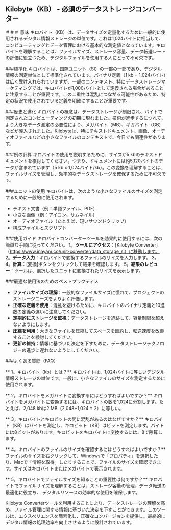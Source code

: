 ## Kilobyte（KB） - 必須のデータストレージコンバーター

＃＃＃ 意味
キロバイト（KB）は、データサイズを定量化するために一般的に使用されるデジタル情報ストレージの単位です。これは1,024バイトに相当して、コンピューティングとデータ管理における基本的な測定値となっています。キロバイトを理解することは、ファイルサイズ、ストレージ容量、データ転送レートの評価に役立つため、デジタルファイルを使用する人にとって不可欠です。

###標準化
キロバイトは、国際ユニット（SI）の一部の一部であり、デジタル情報の測定単位として標準化されています。バイナリ定義（1 kb = 1,024バイト）は広く受け入れられていますが、一部のコンテキスト、特にデータストレージマーケティングでは、キロバイトが1,000バイトとして定義される場合があることに注意することが重要です。この二重性は混乱につながる可能性があるため、特定の状況で使用されている定義を明確にすることが重要です。

###歴史と進化
キロバイトの概念は、データストレージが制限され、バイトで測定されたコンピューティングの初期に現れました。技術が進歩するにつれて、より大きなデータ測定の必要性により、メガバイト（MB）、ギガバイト（GB）などが導入されました。Kilobyteは、特にテキストドキュメント、画像、オーディオファイルなどの小さなファイルのコンテキストで、今日でも関連性があります。

###例の計算
キロバイトの使用を説明するために、サイズが5 kbのテキストドキュメントを検討してください。つまり、ドキュメントには約5,120バイトのデータが含まれています（5 kb x 1,024バイト/kb）。この変換を理解することは、ファイルサイズを管理し、効率的なデータストレージを確保するために不可欠です。

###ユニットの使用
キロバイトは、次のような小さなファイルのサイズを測定するために一般的に使用されます。
- テキスト文書（例：単語ファイル、PDF）
- 小さな画像（例：アイコン、サムネイル）
- オーディオファイル（たとえば、短いサウンドクリップ）
- 構成ファイルとスクリプト

###使用ガイド
キロバイトコンバーターツールを効果的に使用するには、次の簡単な手順に従ってください。
1。**ツールにアクセス**：[Kilobyte Converter]（https://www.inayam.co/unit-converter/data_storage_si）に移動します。
2。**データ入力**：キロバイトで変換するファイルのサイズを入力します。
3。
4。**計算**：[変換]ボタンをクリックして結果を確認します。
5。**結果のレビュー**：ツールは、選択したユニットに変換されたサイズを表示します。

###最適な使用法のためのベストプラクティス
-  **ファイルサイズの理解**：一般的なファイルサイズに慣れて、プロジェクトのストレージニーズをよりよく評価します。
-  **正確な定義を使用**：混乱を避けるために、キロバイトのバイナリ定義と10進数の定義の違いに注意してください。
-  **定期的にストレージを監視**：データストレージを追跡して、容量制限を超えないようにします。
-  **圧縮を利用**：大きなファイルを圧縮してスペースを節約し、転送速度を改善することを検討してください。
-  **更新の維持**：情報に基づいた決定を下すために、データストレージテクノロジーの進歩に遅れないようにしてください。

###よくある質問（FAQ）

** 1。キロバイト（kb）とは？**
キロバイトは、1,024バイトに等しいデジタル情報ストレージの単位です。一般に、小さなファイルのサイズを測定するために使用されます。

** 2。キロバイトをメガバイトに変換するにはどうすればよいですか？**
キロバイトをメガバイトに変換するには、キロバイトの数を1,024に分割します。たとえば、2,048 kbは2 MB（2,048÷1,024 = 2）に等しい。

** 3。キロバイトとキロビットの間に混乱があるのはなぜですか？**
キロバイト（KB）はバイトを測定し、キロビット（KB）はビットを測定します。バイトには8ビットがあります。キロビットをキロバイトに変換するには、8で除算します。

** 4。キロバイトのファイルのサイズを確認するにはどうすればよいですか？**
ファイルのサイズを右クリックして、Windowsで「プロパティ」を選択したり、Macで「情報を取得」したりすることで、ファイルのサイズを確認できます。サイズはキロバイトまたはメガバイトで表示されます。

** 5。キロバイトでファイルサイズを知ることの重要性は何ですか？**
キロバイトでファイルサイズを理解することは、ストレージ容量の管理、データ転送の最適化に役立ち、 デジタルリソースの効率的な使用を確保します。

Kilobyte Converterツールを利用することにより、データストレージの理解を高め、ファイル管理に関する情報に基づいた決定を下すことができます。このツールは、エクスペリエンスを簡素化し、正確なコンバージョンを提供し、最終的にデジタル情報の処理効率を向上させるように設計されています。